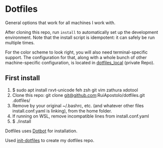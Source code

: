 Dotfiles
========

General options that work for all machines I work with.

After cloning this repo, run `install` to automatically set up the development
environment. Note that the install script is idempotent: it can safely be run
multiple times.


For the color scheme to look right, you will also need terminal-specific
support. The configuration for that, along with a whole bunch of other
machine-specific configuration, is located in [dotfiles_local][dotfiles_local] (private Repo).

First install
-------------

1. $ sudo apt install rxvt-unicode feh zsh git vim zathura xdotool
2. Clone this repo: git clone git@github.com:RuiApostolo/dotfiles.git .dotfiles/
3. Remove by your original ~/.bashrc, etc. (and whatever other files install.conf.yaml is linking), from the home folder.
4. If running on WSL, remove incompatible lines from install.conf.yaml
5. $ ./install


Dotfiles uses [Dotbot][dotbot] for installation.

Used [init-dotfiles][init-dotfiles] to create my dotfiles repo.

[dotbot]: https://github.com/anishathalye/dotbot
[dotfiles_local]: https://github.com/RuiApostolo/dotfiles_local
[init-dotfiles]: https://github.com/Vaelatern/init-dotfiles
